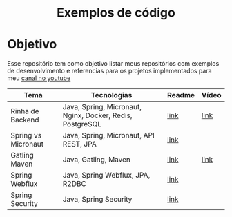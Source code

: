 <h1 align="center" > Exemplos de código </h1>

# Objetivo

Esse repositório tem como objetivo listar meus repositórios com exemplos de desenvolvimento e referencias para os
projetos implementados para meu [canal no youtube](https://www.youtube.com/@Devertelo)

| Tema                | Tecnologias                                             | Readme                           | Vídeo                                               |
|---------------------|---------------------------------------------------------|----------------------------------|-----------------------------------------------------| 
| Rinha de Backend    | Java, Spring, Micronaut, Nginx, Docker, Redis, PostgreSQL | [link](java/rinha-backend)       | [link](https://www.youtube.com/watch?v=2M-mYZD05S0) |
| Spring vs Micronaut | Java, Spring, Micronaut, API REST, JPA                  | [link](java/spring-vs-micronaut) |                                                     |
| Gatling Maven       | Java, Gatling, Maven                                    | [link](java/java-maven-gatling)  | [link](https://youtu.be/gkl1ZTTtff4)                                         |
| Spring Webflux      | Java, Spring Webflux, JPA, R2DBC                        | [link](java/spring-webflux)      |                                                     |
| Spring Security     | Java, Spring Security                         | [link](java/spring-security)     |                                                     |
